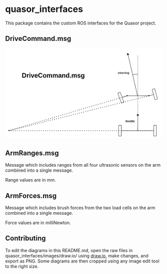 # quasor_interfaces

This package contains the custom ROS interfaces for the Quasor project.

## DriveCommand.msg

![](images/drive_command.png)

## ArmRanges.msg
Message which includes ranges from all four ultrasonic sensors on the arm combined into a single message.

Range values are in mm.

## ArmForces.msg
Message which includes brush forces from the two load cells on the arm combined into a single message.

Force values are in milliNewton.

## Contributing

To edit the diagrams in this README.md, open the raw files in quasor_interfaces/images/draw.io/ using [draw.io](https://www.draw.io/), make changes, and export as PNG. Some diagrams are then cropped using any image edit tool to the right size.
